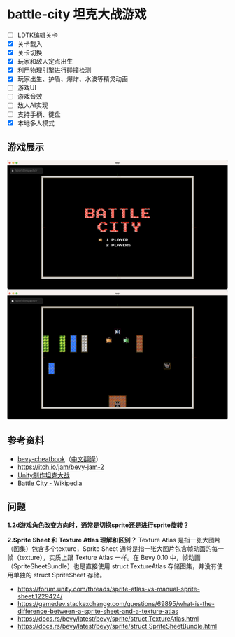 # battle-city 坦克大战游戏
- [ ] LDTK编辑关卡
- [x] 关卡载入
- [x] 关卡切换
- [x] 玩家和敌人定点出生
- [x] 利用物理引擎进行碰撞检测
- [x] 玩家出生、护盾、爆炸、水波等精灵动画
- [ ] 游戏UI
- [ ] 游戏音效
- [ ] 敌人AI实现
- [ ] 支持手柄、键盘
- [x] 本地多人模式

## 游戏展示
![start_menu](screenshots/start_menu.png)
![game_playing](screenshots/game_playing.png)

## 参考资料
- [bevy-cheatbook](https://github.com/bevy-cheatbook/bevy-cheatbook)（[中文翻译](https://yiviv.com/bevy-cheatbook/)）
- https://itch.io/jam/bevy-jam-2
- [Unity制作坦克大战](https://www.bilibili.com/video/BV1PW41197Su)
- [Battle City - Wikipedia](https://en.wikipedia.org/wiki/Battle_City)

## 问题
**1.2d游戏角色改变方向时，通常是切换sprite还是进行sprite旋转？**

**2.Sprite Sheet 和 Texture Atlas 理解和区别？**
Texture Atlas 是指一张大图片（图集）包含多个texture，Sprite Sheet 通常是指一张大图片包含帧动画的每一帧（texture），实质上跟 Texture Atlas 一样。在 Bevy 0.10 中，帧动画（SpriteSheetBundle）也是直接使用 struct TextureAtlas 存储图集，并没有使用单独的 struct SpriteSheet 存储。
- https://forum.unity.com/threads/sprite-atlas-vs-manual-sprite-sheet.1229424/
- https://gamedev.stackexchange.com/questions/69895/what-is-the-difference-between-a-sprite-sheet-and-a-texture-atlas
- https://docs.rs/bevy/latest/bevy/sprite/struct.TextureAtlas.html
- https://docs.rs/bevy/latest/bevy/sprite/struct.SpriteSheetBundle.html